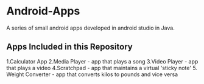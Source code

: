 # Android-Apps
A series of small android apps developed in android studio in Java.

## Apps Included in this Repository 
1.Calculator App
2.Media Player - app that plays a song
3.Video Player - app that plays a video
4.Scratchpad - app that maintains a virtual 'sticky note' 
5. Weight Converter - app that converts kilos to pounds and vice versa



